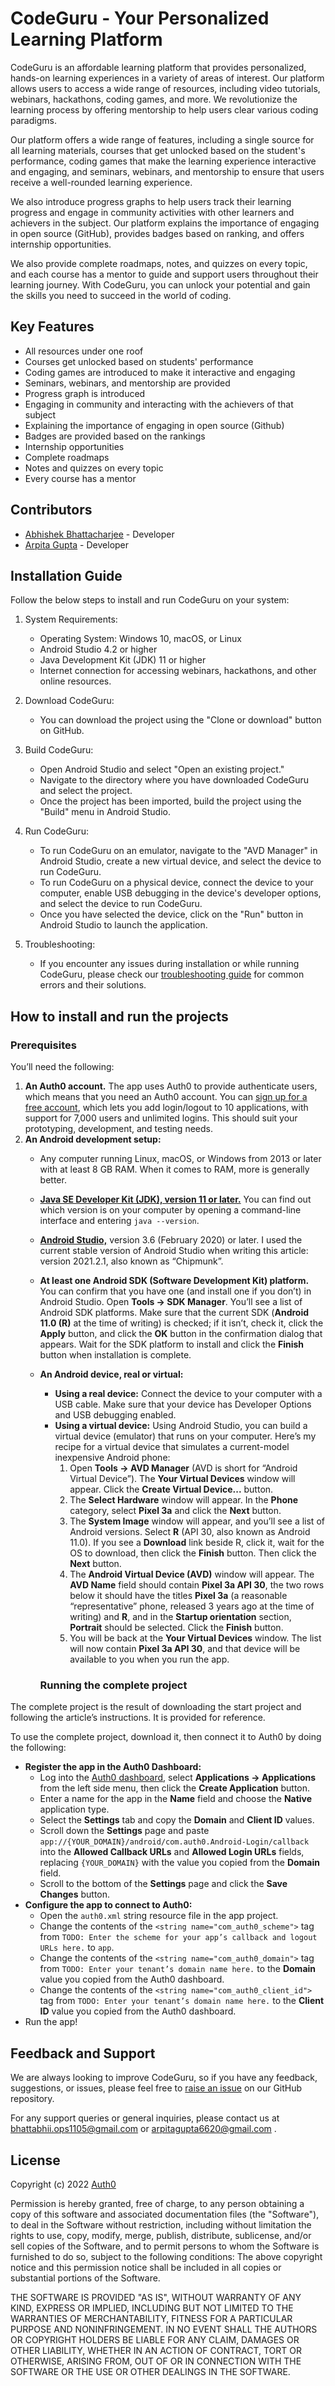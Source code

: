 
# CodeGuru - Your Personalized Learning Platform

CodeGuru is an affordable learning platform that provides personalized, hands-on learning experiences in a variety of areas of interest. Our platform allows users to access a wide range of resources, including video tutorials, webinars, hackathons, coding games, and more. We revolutionize the learning process by offering mentorship to help users clear various coding paradigms.

Our platform offers a wide range of features, including a single source for all learning materials, courses that get unlocked based on the student's performance, coding games that make the learning experience interactive and engaging, and seminars, webinars, and mentorship to ensure that users receive a well-rounded learning experience.

We also introduce progress graphs to help users track their learning progress and engage in community activities with other learners and achievers in the subject. Our platform explains the importance of engaging in open source (GitHub), provides badges based on ranking, and offers internship opportunities.

We also provide complete roadmaps, notes, and quizzes on every topic, and each course has a mentor to guide and support users throughout their learning journey. With CodeGuru, you can unlock your potential and gain the skills you need to succeed in the world of coding.

## Key Features

- All resources under one roof
- Courses get unlocked based on students' performance
- Coding games are introduced to make it interactive and engaging
- Seminars, webinars, and mentorship are provided
- Progress graph is introduced
- Engaging in community and interacting with the achievers of that subject
- Explaining the importance of engaging in open source (Github)
- Badges are provided based on the rankings
- Internship opportunities
- Complete roadmaps
- Notes and quizzes on every topic
- Every course has a mentor

Contributors
------------

-   [Abhishek Bhattacharjee](https://github.com/AbhiiVops) - Developer
-   [Arpita Gupta](https://github.com/Arpitaagupta) - Developer

Installation Guide
------------

Follow the below steps to install and run CodeGuru on your system:

1.  System Requirements:

    -   Operating System: Windows 10, macOS, or Linux
    -   Android Studio 4.2 or higher
    -   Java Development Kit (JDK) 11 or higher
    -   Internet connection for accessing webinars, hackathons, and other online resources.
2.  Download CodeGuru:

    -   You can download the project using the "Clone or download" button on GitHub.
3.  Build CodeGuru:

    -   Open Android Studio and select "Open an existing project."
    -   Navigate to the directory where you have downloaded CodeGuru and select the project.
    -   Once the project has been imported, build the project using the "Build" menu in Android Studio.
4.  Run CodeGuru:

    -   To run CodeGuru on an emulator, navigate to the "AVD Manager" in Android Studio, create a new virtual device, and select the device to run CodeGuru.
    -   To run CodeGuru on a physical device, connect the device to your computer, enable USB debugging in the device's developer options, and select the device to run CodeGuru.
    -   Once you have selected the device, click on the "Run" button in Android Studio to launch the application.
5.  Troubleshooting:

    -   If you encounter any issues during installation or while running CodeGuru, please check our [troubleshooting guide](https://stackoverflow.com/) for common errors and their solutions.

## How to install and run the projects

### Prerequisites

You’ll need the following:

1. **An Auth0 account.** The app uses Auth0 to provide authenticate users, which means that you need an Auth0 account. You can <a href="https://auth0.com/signup" 
  data-amp-replace="CLIENT_ID" 
  data-amp-addparams="anonId=CLIENT_ID(cid-scope-cookie-fallback-name)">
  sign up for a free account</a>, which lets you add login/logout to 10 applications, with support for 7,000 users and unlimited logins. This should suit your prototyping, development, and testing needs.
2. **An Android development setup:** 
	* Any computer running Linux, macOS, or Windows from 2013 or later with at least 8 GB RAM. When it comes to RAM, more is generally better.
	* [**Java SE Developer Kit (JDK), version 11 or later.**](https://www.oracle.com/java/technologies/javase-jdk16-downloads.html) You can find out which version is on your computer by opening a command-line interface and entering `java --version`.
	* [**Android Studio,**](https://developer.android.com/studio) version 3.6 (February 2020) or later. I used the current stable version of Android Studio when writing this article: version 2021.2.1, also known as “Chipmunk”.
	* **At least one Android SDK (Software Development Kit) platform.** You can confirm that you have one (and install one if you don’t) in Android Studio. Open **Tools → SDK Manager**. You’ll see a list of Android SDK platforms. Make sure that the current SDK (**Android 11.0 (R)** at the time of writing) is checked; if it isn’t, check it, click the **Apply** button, and click the **OK** button in the confirmation dialog that appears. Wait for the SDK platform to install and click the **Finish** button when installation is complete.
	* **An Android device, real or virtual:**
		* **Using a real device:** Connect the device to your computer with a USB cable. Make sure that your device has Developer Options and USB debugging enabled.
		* **Using a virtual device:** Using Android Studio, you can build a virtual device (emulator) that runs on your computer. Here’s my recipe for a virtual device that simulates a current-model inexpensive Android phone:
			1. Open **Tools → AVD Manager** (AVD is short for “Android Virtual Device”). The **Your Virtual Devices** window will appear. Click the **Create Virtual Device...** button.
			2. The **Select Hardware** window will appear. In the **Phone** category, select **Pixel 3a** and click the **Next** button.
			3. The **System Image** window will appear, and you’ll see a list of Android versions. Select **R** (API 30, also known as Android 11.0). If you see a **Download** link beside R, click it, wait for the OS to download, then click the **Finish** button. Then click the **Next** button.
			4. The **Android Virtual Device (AVD)** window will appear. The **AVD Name** field should contain **Pixel 3a API 30**, the two rows below it should have the titles **Pixel 3a** (a reasonable “representative” phone, released 3 years ago at the time of writing) and **R**, and in the **Startup orientation** section, **Portrait** should be selected. Click the **Finish** button.
			5. You will be back at the **Your Virtual Devices** window. The list will now contain **Pixel 3a API 30**, and that device will be available to you when you run the app.
      
      ### Running the complete project

The complete project is the result of downloading the start project and following the article’s instructions. It is provided for reference.

To use the complete project, download it, then connect it to Auth0 by doing the following:

* **Register the app in the Auth0 Dashboard:**
	* Log into the [Auth0 dashboard](https://manage.auth0.com/dashboard/), select **Applications → Applications** from the left side menu, then click the **Create Application** button.
	* Enter a name for the app in the **Name** field and choose the **Native** application type.
	* Select the **Settings** tab and copy the **Domain** and **Client ID** values.
	* Scroll down the **Settings** page and paste `app://{YOUR_DOMAIN}/android/com.auth0.Android-Login/callback` into the  **Allowed Callback URLs** and **Allowed Login URLs** fields, replacing `{YOUR_DOMAIN}` with the value you copied from the **Domain** field.
	* Scroll to the bottom of the **Settings** page and click the **Save Changes** button.
* **Configure the app to connect to Auth0:**
	* 	Open the `auth0.xml` string resource file in the app project.
	* Change the contents of the `<string name="com_auth0_scheme">` tag from `TODO: Enter the scheme for your app’s callback and logout URLs here.` to `app`. 
	* Change the contents of the `<string name="com_auth0_domain">` tag from `TODO: Enter your tenant’s domain name here.` to the **Domain** value you copied from the Auth0 dashboard.
	* Change the contents of the `<string name="com_auth0_client_id">` tag from `TODO: Enter your tenant’s domain name here.` to the **Client ID** value you copied from the Auth0 dashboard.
* Run the app!

Feedback and Support
--------------------

We are always looking to improve CodeGuru, so if you have any feedback, suggestions, or issues, please feel free to [raise an issue](https://github.com/Android-Development/issues/new) on our GitHub repository.

For any support queries or general inquiries, please contact us at <bhattabhii.ops1105@gmail.com> or <arpitagupta6620@gmail.com> .


## License

Copyright (c) 2022 [Auth0](http://auth0.com)

Permission is hereby granted, free of charge, to any person obtaining a copy of this software and associated documentation files (the "Software"), to deal in the Software without restriction, including without limitation the rights to use, copy, modify, merge, publish, distribute, sublicense, and/or sell copies of the Software, and to permit persons to whom the Software is furnished to do so, subject to the following conditions: The above copyright notice and this permission notice shall be included in all copies or substantial portions of the Software.

THE SOFTWARE IS PROVIDED "AS IS", WITHOUT WARRANTY OF ANY KIND, EXPRESS OR IMPLIED, INCLUDING BUT NOT LIMITED TO THE WARRANTIES OF MERCHANTABILITY, FITNESS FOR A PARTICULAR PURPOSE AND NONINFRINGEMENT. IN NO EVENT SHALL THE AUTHORS OR COPYRIGHT HOLDERS BE LIABLE FOR ANY CLAIM, DAMAGES OR OTHER LIABILITY, WHETHER IN AN ACTION OF CONTRACT, TORT OR OTHERWISE, ARISING FROM, OUT OF OR IN CONNECTION WITH THE SOFTWARE OR THE USE OR OTHER DEALINGS IN THE SOFTWARE.

